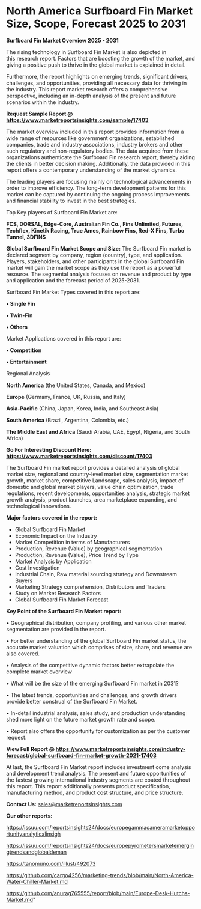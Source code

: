 # North America Surfboard Fin Market Size, Scope, Forecast 2025 to 2031

<Strong> Surfboard Fin Market Overview 2025 - 2031</strong>

The rising technology in Surfboard Fin Market is also depicted in this research report. Factors that are boosting the growth of the market, and giving a positive push to thrive in the global market is explained in detail.

Furthermore, the report highlights on emerging trends, significant drivers, challenges, and opportunities, providing all necessary data for thriving in the industry. This report market research offers a comprehensive perspective, including an in-depth analysis of the present and future scenarios within the industry.

<strong>Request Sample Report @ <a href=https://www.marketreportsinsights.com/sample/17403>https://www.marketreportsinsights.com/sample/17403</a></strong>

The market overview included in this report provides information from a wide range of resources like government organizations, established companies, trade and industry associations, industry brokers and other such regulatory and non-regulatory bodies. The data acquired from these organizations authenticate the Surfboard Fin research report, thereby aiding the clients in better decision making. Additionally, the data provided in this report offers a contemporary understanding of the market dynamics.

The leading players are focusing mainly on technological advancements in order to improve efficiency. The long-term development patterns for this market can be captured by continuing the ongoing process improvements and financial stability to invest in the best strategies.

Top Key players of Surfboard Fin Market are:

<strong>FCS, DORSAL, Edge-Core, Australian Fin Co., Fins Unlimited, Futures, Techflex, Kinetik Racing, True Ames, Rainbow Fins, Red-X Fins, Turbo Tunnel, 3DFINS</strong>

<strong><b>Global Surfboard Fin Market Scope and Size:</b></strong>
The Surfboard Fin market is declared segment by company, region (country), type, and application. Players, stakeholders, and other participants in the global Surfboard Fin market will gain the market scope as they use the report as a powerful resource. The segmental analysis focuses on revenue and product by type and application and the forecast period of 2025-2031.

Surfboard Fin Market Types covered in this report are:

<strong>• Single Fin

• Twin-Fin

• Others</strong>

Market Applications covered in this report are:

<strong>• Competition

• Entertainment</strong> 

Regional Analysis

<strong>North America</strong> (the United States, Canada, and Mexico)

<strong>Europe</strong> (Germany, France, UK, Russia, and Italy)

<strong>Asia-Pacific</strong> (China, Japan, Korea, India, and Southeast Asia)

<strong>South America</strong> (Brazil, Argentina, Colombia, etc.)

<strong>The Middle East and Africa</strong> (Saudi Arabia, UAE, Egypt, Nigeria, and South Africa)

<strong>Go For Interesting Discount Here: <a href=https://www.marketreportsinsights.com/discount/17403>https://www.marketreportsinsights.com/discount/17403</a></strong>

The Surfboard Fin market report provides a detailed analysis of global market size, regional and country-level market size, segmentation market growth, market share, competitive Landscape, sales analysis, impact of domestic and global market players, value chain optimization, trade regulations, recent developments, opportunities analysis, strategic market growth analysis, product launches, area marketplace expanding, and technological innovations.

<strong><b>Major factors covered in the report:</b></strong>
<ul>
  <li>Global Surfboard Fin Market </li>
  <li>Economic Impact on the Industry</li>
  <li>Market Competition in terms of Manufacturers</li>
  <li>Production, Revenue (Value) by geographical segmentation</li>
  <li>Production, Revenue (Value), Price Trend by Type</li>
  <li>Market Analysis by Application</li>
  <li>Cost Investigation</li>
  <li>Industrial Chain, Raw material sourcing strategy and Downstream Buyers</li>
  <li>Marketing Strategy comprehension, Distributors and Traders</li>
  <li>Study on Market Research Factors</li>
  <li>Global Surfboard Fin Market Forecast</li>
</ul>

<strong><b>Key Point of the Surfboard Fin Market report:</b></strong>

• Geographical distribution, company profiling, and various other market segmentation are provided in the report.

• For better understanding of the global Surfboard Fin market status, the accurate market valuation which comprises of size, share, and revenue are also covered.

• Analysis of the competitive dynamic factors better extrapolate the complete market overview

• What will be the size of the emerging Surfboard Fin market in 2031?

• The latest trends, opportunities and challenges, and growth drivers provide better construal of the Surfboard Fin Market.

• In-detail industrial analysis, sales study, and production understanding shed more light on the future market growth rate and scope.

• Report also offers the opportunity for customization as per the customer request.

<strong><b>View Full Report @ <a href=https://www.marketreportsinsights.com/industry-forecast/global-surfboard-fin-market-growth-2021-17403>https://www.marketreportsinsights.com/industry-forecast/global-surfboard-fin-market-growth-2021-17403</a></b></strong>


At last, the Surfboard Fin Market report includes investment come analysis and development trend analysis. The present and future opportunities of the fastest growing international industry segments are coated throughout this report. This report additionally presents product specification, manufacturing method, and product cost structure, and price structure.

<strong>Contact Us:</strong>
sales@marketreportsinsights.com

<strong>Our other reports:</strong>

<a href=https://issuu.com/reportsinsights24/docs/europegammacameramarketopportunityanalyticalinsigh>https://issuu.com/reportsinsights24/docs/europegammacameramarketopportunityanalyticalinsigh</a>

<a href=https://issuu.com/reportsinsights24/docs/europepyrometersmarketemergingtrendsandglobaldeman>https://issuu.com/reportsinsights24/docs/europepyrometersmarketemergingtrendsandglobaldeman</a>

<a href=https://tanomuno.com/illust/492073>https://tanomuno.com/illust/492073</a>

<a href=https://github.com/cargo4256/marketing-trends/blob/main/North-America-Water-Chiller-Market.md>https://github.com/cargo4256/marketing-trends/blob/main/North-America-Water-Chiller-Market.md</a>

<a href=https://github.com/anurag765555/report/blob/main/Europe-Desk-Hutchs-Market.md>https://github.com/anurag765555/report/blob/main/Europe-Desk-Hutchs-Market.md</a>"
